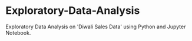# Exploratory-Data-Analysis
Exploratory Data Analysis on 'Diwali Sales Data' using Python and Jupyter Notebook.
